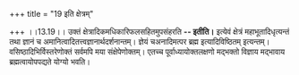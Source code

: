 +++
title = "19 इति क्षेत्रम्"

+++
।।13.19।। उक्तं क्षेत्रादिकमधिकारिफलसहितमुपसंहरति **-- इतीति।** इत्येवं
क्षेत्रं महाभूतादिधृत्यन्तं तथा ज्ञानं च
अमानित्वादितत्त्वज्ञानार्थदर्शनान्तम्। ज्ञेयं चअनादिमत्पर ब्रह्म
इत्यादिविष्ठितम् इत्यन्तम्। वसिष्ठादिभिर्विस्तरेणोक्तं सर्वमपि मया
संक्षेपेणोक्तम्। एतच्च पूर्वाध्यायोक्तलक्षणो मद्भक्तो विज्ञाय मद्भावाय
ब्रह्मत्वायोपपद्यते योग्यो भवति।

